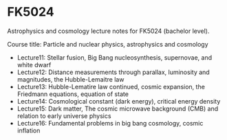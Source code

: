 # FK5024
Astrophysics and cosmology lecture notes for FK5024 (bachelor level). 

Course title: Particle and nuclear physics, astrophysics and cosmology

* Lecture11: Stellar fusion, Big Bang nucleosynthesis, supernovae, and white dwarf
* Lecture12: Distance measurements through parallax, luminosity and magnitudes, the Hubble-Lemaitre law
* Lecture13: Hubble-Lematire law continued, cosmic expansion, the Friedmann equations, equation of state
* Lecture14: Cosmological constant (dark energy), critical energy density
* Lecture15: Dark matter, The cosmic microwave background (CMB) and relation to early universe physics
* Lecture16: Fundamental problems in big bang cosmology, cosmic inflation

